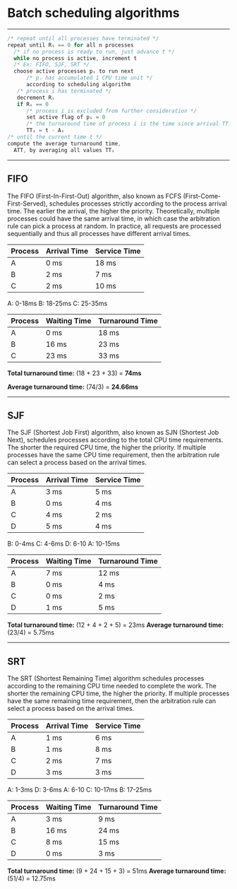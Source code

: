 # Batch scheduling algorithms

***

```c
/* repeat until all processes have terminated */
repeat until Rᵢ == 0 for all n processes
  /* if no process is ready to run, just advance t */
  while no process is active, increment t
  /* Ex: FIFO, SJF, SRT */
  choose active processes pᵢ to run next
      /* pᵢ has accumulated 1 CPU time unit */
      according to scheduling algorithm
   /* process i has terminated */
   decrement Rᵢ
   if Rᵢ == 0
      /* process i is excluded from further consideration */
      set active flag of pᵢ = 0
      /* the turnaround time of process i is the time since arrival TTᵢ */
      TTᵢ = t - Aᵢ
/* until the current time t */
compute the average turnaround time,
  ATT, by averaging all values TTᵢ
```

***

## FIFO

The FIFO (First-In-First-Out) algorithm, also known as FCFS
(First-Come-First-Served), schedules processes strictly according
to the process arrival time. The earlier the arrival, the higher
the priority. Theoretically, multiple processes could have the
same arrival time, in which case the arbitration rule can pick a
process at random. In practice, all requests are processed
sequentially and thus all processes have different arrival times.

Process | Arrival Time | Service Time
---------|----------|---------
 A | 0 ms | 18 ms
 B | 2 ms | 7 ms
 C | 2 ms | 10 ms

A: 0-18ms
B: 18-25ms
C: 25-35ms

Process | Waiting Time | Turnaround Time
---------|----------|---------
 A | 0 ms | 18 ms
 B | 16 ms | 23 ms
 C | 23 ms | 33 ms

**Total turnaround time:** (18 + 23 + 33) = **74ms**

**Average turnaround time:** (74/3) = **24.66ms**

***

## SJF

The SJF (Shortest Job First) algorithm, also known as SJN
(Shortest Job Next), schedules processes according to the total
CPU time requirements. The shorter the required CPU time, the
higher the priority. If multiple processes have the same CPU time
requirement, then the arbitration rule can select a process based
on the arrival times.

Process | Arrival Time | Service Time
---------|----------|---------
 A | 3 ms | 5 ms
 B | 0 ms | 4 ms
 C | 4 ms | 2 ms
 D | 5 ms | 4 ms

B: 0-4ms
C: 4-6ms
D: 6-10
A: 10-15ms

Process | Waiting Time | Turnaround Time
---------|----------|---------
 A | 7 ms | 12 ms
 B | 0 ms | 4 ms
 C | 0 ms | 2 ms
 D | 1 ms  | 5 ms

**Total turnaround time:** (12 + 4 + 2 + 5) = 23ms
**Average turnaround time:** (23/4) = 5.75ms

***

## SRT

The SRT (Shortest Remaining Time) algorithm schedules processes
according to the remaining CPU time needed to complete the work.
The shorter the remaining CPU time, the higher the priority. If
multiple processes have the same remaining time requirement, then
the arbitration rule can select a process based on the arrival
times.

Process | Arrival Time | Service Time
---------|----------|---------
 A | 1 ms | 6 ms
 B | 1 ms | 8 ms
 C | 2 ms | 7 ms
 D | 3 ms | 3 ms

A: 1-3ms
D: 3-6ms
A: 6-10
C: 10-17ms
B: 17-25ms

Process | Waiting Time | Turnaround Time
---------|----------|---------
 A | 3 ms | 9 ms
 B | 16 ms | 24 ms
 C | 8 ms | 15 ms
 D | 0 ms  | 3 ms

**Total turnaround time:** (9 + 24 + 15 + 3) = 51ms
**Average turnaround time:** (51/4) = 12.75ms
